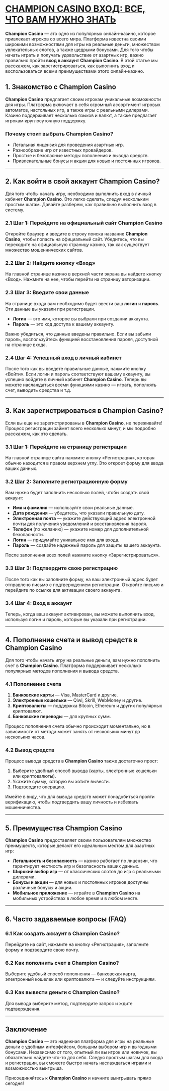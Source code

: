 # [CHAMPION CASINO ВХОД: ВСЕ, ЧТО ВАМ НУЖНО ЗНАТЬ](https://temon-gter.cfd/go/9n8?p56190p303844p3509t17502)

**Champion Casino** — это одно из популярных онлайн-казино, которое привлекает игроков со всего мира. Платформа известна своими широкими возможностями для игры на реальные деньги, множеством увлекательных слотов, а также щедрыми бонусами. Для того чтобы начать играть и получать удовольствие от азартных игр, важно правильно пройти **вход в аккаунт Champion Casino**. В этой статье мы расскажем, как зарегистрироваться, как выполнить вход и воспользоваться всеми преимуществами этого онлайн-казино.

## 1. Знакомство с **Champion Casino**

**Champion Casino** предлагает своим игрокам уникальные возможности для игры. Платформа включает в себя огромный ассортимент игровых автоматов, настольных игр, а также игры с реальными дилерами. Казино поддерживает несколько языков и валют, а также предлагает игрокам круглосуточную поддержку.

### Почему стоит выбрать **Champion Casino**?

* Легальная лицензия для проведения азартных игр.
* Разнообразие игр от известных провайдеров.
* Простые и безопасные методы пополнения и вывода средств.
* Привлекательные бонусы и акции для новых и постоянных игроков.

***

## 2. Как войти в свой аккаунт **Champion Casino**?

Для того чтобы начать игру, необходимо выполнить вход в личный кабинет **Champion Casino**. Это легко сделать, следуя нескольким простым шагам. Давайте разберем, как правильно выполнить вход в систему.

### 2.1 Шаг 1: Перейдите на официальный сайт **Champion Casino**

Откройте браузер и введите в строку поиска название **Champion Casino**, чтобы попасть на официальный сайт. Убедитесь, что вы переходите на официальную страницу казино, так как существует множество мошеннических сайтов.

### 2.2 Шаг 2: Найдите кнопку «Вход»

На главной странице казино в верхней части экрана вы найдете кнопку «Вход». Нажмите на нее, чтобы перейти на страницу авторизации.

### 2.3 Шаг 3: Введите свои данные

На странице входа вам необходимо будет ввести ваш **логин** и **пароль**. Эти данные вы указали при регистрации.

* **Логин** — это имя, которое вы выбрали при создании аккаунта.
* **Пароль** — это код доступа к вашему аккаунту.

Важно убедиться, что данные введены правильно. Если вы забыли пароль, воспользуйтесь функцией восстановления пароля, доступной на странице входа.

### 2.4 Шаг 4: Успешный вход в личный кабинет

После того как вы введете правильные данные, нажмите кнопку «Войти». Если логин и пароль соответствуют вашему аккаунту, вы успешно войдете в личный кабинет **Champion Casino**. Теперь вы можете наслаждаться всеми функциями казино — играть, пополнять счет, выводить средства и т.д.

***

## 3. Как зарегистрироваться в **Champion Casino**?

Если вы еще не зарегистрированы в **Champion Casino**, не переживайте! Процесс регистрации займет всего несколько минут, и мы подробно расскажем, как это сделать.

### 3.1 Шаг 1: Перейдите на страницу регистрации

На главной странице сайта нажмите кнопку «Регистрация», которая обычно находится в правом верхнем углу. Это откроет форму для ввода ваших данных.

### 3.2 Шаг 2: Заполните регистрационную форму

Вам нужно будет заполнить несколько полей, чтобы создать свой аккаунт:

* **Имя и фамилия** — используйте свои реальные данные.
* **Дата рождения** — убедитесь, что указали правильную дату.
* **Электронная почта** — укажите действующий адрес электронной почты для получения уведомлений и восстановления пароля.
* **Телефон** (по желанию) — укажите номер для дополнительной безопасности.
* **Логин** — придумайте уникальное имя для входа.
* **Пароль** — создайте надежный пароль для защиты вашего аккаунта.

После заполнения всех полей нажмите кнопку «Зарегистрироваться».

### 3.3 Шаг 3: Подтвердите свою регистрацию

После того как вы заполните форму, на ваш электронный адрес будет отправлено письмо с подтверждением регистрации. Откройте письмо и перейдите по ссылке для активации своего аккаунта.

### 3.4 Шаг 4: Вход в аккаунт

Теперь, когда ваш аккаунт активирован, вы можете выполнить вход, используя логин и пароль, которые вы указали при регистрации.

***

## 4. Пополнение счета и вывод средств в **Champion Casino**

Для того чтобы начать игру на реальные деньги, вам нужно пополнить счет в **Champion Casino**. Платформа поддерживает несколько популярных методов пополнения и вывода средств.

### 4.1 Пополнение счета

1. **Банковские карты** — Visa, MasterCard и другие.
2. **Электронные кошельки** — Qiwi, Skrill, WebMoney и другие.
3. **Криптовалюты** — поддержка Bitcoin, Ethereum и других популярных криптовалют.
4. **Банковские переводы** — для крупных сумм.

Процесс пополнения счета обычно происходит моментально, но в зависимости от метода может занять от нескольких минут до нескольких часов.

### 4.2 Вывод средств

Процесс вывода средств в **Champion Casino** также достаточно прост:

1. Выберите удобный способ вывода (карты, электронные кошельки или криптовалюты).
2. Укажите сумму, которую вы хотите вывести.
3. Подтвердите операцию.

Имейте в виду, что для вывода средств может понадобиться пройти верификацию, чтобы подтвердить вашу личность и избежать мошенничества.

***

## 5. Преимущества **Champion Casino**

**Champion Casino** предоставляет своим пользователям множество преимуществ, которые делают его идеальным местом для азартных игр:

* **Легальность и безопасность** — казино работает по лицензии, что гарантирует честность игр и безопасность ваших данных.
* **Широкий выбор игр** — от классических слотов до игр с реальными дилерами.
* **Бонусы и акции** — для новых и постоянных игроков доступны различные бонусы и акции.
* **Мобильное приложение** — играйте в **Champion Casino** на мобильных устройствах в любое время и в любом месте.

***

## 6. Часто задаваемые вопросы (FAQ)

### 6.1 Как создать аккаунт в **Champion Casino**?

Перейдите на сайт, нажмите на кнопку «Регистрация», заполните форму и подтвердите свою почту.

### 6.2 Как пополнить счет в **Champion Casino**?

Выберите удобный способ пополнения — банковская карта, электронный кошелек или криптовалюта — и следуйте инструкциям.

### 6.3 Как вывести деньги с **Champion Casino**?

Для вывода выберите метод, подтвердите запрос и ждите подтверждения.

***

## Заключение

**Champion Casino** — это надежная платформа для игры на реальные деньги с удобным интерфейсом, большим выбором игр и выгодными бонусами. Независимо от того, опытный ли вы игрок или новичок, вы обязательно найдете что-то для себя. Следуя простым шагам для входа и регистрации, вы сможете быстро начать наслаждаться играми и возможностью выигрыша.

Присоединяйтесь к **Champion Casino** и начните выигрывать прямо сегодня!
